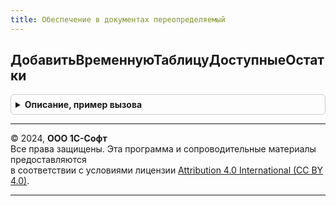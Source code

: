 ```yaml
---
title: Обеспечение в документах переопределяемый
---
```



## ДобавитьВременнуюТаблицуДоступныеОстатки
<details style="margin: 1em 0; padding: 0.5em; border: 1px solid #ccc; border-radius: 6px;">

<summary style="font-weight: bold; cursor: pointer;">Описание, пример вызова</summary>

```bsl

// Используется для переопределения доступных остатков используемых в заказе.
// Подготавливает временную таблицу ДоступныеОстатки с колонками аналогичными входящей таблице ТаблицаОстатков.
// Параметры:
//  МенеджерВременныхТаблиц - МенеджерВременныхТаблиц - менеджер временных таблиц содержащий входящие таблицы:
//   * ТаблицаОстатков - ВременнаяТаблицаЗапроса - таблица с колонками:
//     ** Номенклатура - КолонкаВременнойТаблицыЗапроса
//     ** Характеристика - КолонкаВременнойТаблицыЗапроса
//     ** Склад - КолонкаВременнойТаблицыЗапроса - склад для товаров / подразделение (для работ)
//     ** Назначение - КолонкаВременнойТаблицыЗапроса
//     ** Количество - КолонкаВременнойТаблицыЗапроса
//   * ВременнаяТаблицаДанныхДокумента - ВременнаяТаблицаЗапроса - таблица с колонками:
//     ** Номенклатура - КолонкаВременнойТаблицыЗапроса
//     ** Характеристика - КолонкаВременнойТаблицыЗапроса
//     ** Подразделение - КолонкаВременнойТаблицыЗапроса
//     ** Склад - КолонкаВременнойТаблицыЗапроса
//     ** Назначение - КолонкаВременнойТаблицыЗапроса
//     ** ЗаказНаОтгрузку - КолонкаВременнойТаблицыЗапроса
//     ** ВариантОбеспечения - КолонкаВременнойТаблицыЗапроса
//     ** Обособленно - КолонкаВременнойТаблицыЗапроса
//     ** Количество - КолонкаВременнойТаблицыЗапроса
//     ** КоличествоУпаковок - КолонкаВременнойТаблицыЗапроса
//     ** Упаковка - КолонкаВременнойТаблицыЗапроса
//     ** ГотовКОбеспечению - КолонкаВременнойТаблицыЗапроса
//     ** ГотовКОтгрузке - КолонкаВременнойТаблицыЗапроса
//     ** ЖелаемаяДатаОтгрузки - КолонкаВременнойТаблицыЗапроса
//     ** Серия - КолонкаВременнойТаблицыЗапроса
//     ** КодСтроки - КолонкаВременнойТаблицыЗапроса
//     ** Отменено - КолонкаВременнойТаблицыЗапроса
//     ** НомерСтроки - КолонкаВременнойТаблицыЗапроса
//     ** Регистратор - КолонкаВременнойТаблицыЗапроса
//     ** ДатаДокумента - КолонкаВременнойТаблицыЗапроса
//     ** ГруппаСкладов - КолонкаВременнойТаблицыЗапроса
//     ** Приоритет - КолонкаВременнойТаблицыЗапроса
//     ** ДатаОтгрузкиВсехСтрокОднойДатой - КолонкаВременнойТаблицыЗапроса
//  ДополнительныеПараметры - Структура - структура дополнительных параметров.
//
Процедура ДобавитьВременнуюТаблицуДоступныеОстатки(МенеджерВременныхТаблиц, ДополнительныеПараметры) Экспорт
```

Пример вызова
```bsl
ОбеспечениеВДокументахПереопределяемый.ДобавитьВременнуюТаблицуДоступныеОстатки(МенеджерВременныхТаблиц, ДополнительныеПараметры) 
```
</details>

---

© 2024, **ООО 1С-Софт**  
Все права защищены. Эта программа и сопроводительные материалы предоставляются  
в соответствии с условиями лицензии [Attribution 4.0 International (CC BY 4.0)](https://creativecommons.org/licenses/by/4.0/legalcode).

---
